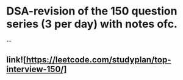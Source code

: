 # DSA-revision of the 150 question series (3 per day) with notes ofc.   
--
## link![https://leetcode.com/studyplan/top-interview-150/] 
